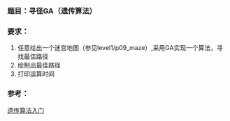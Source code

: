 ### 题目：寻径GA（遗传算法）

### 要求：

1. 任意给出一个迷宫地图（参见level1/p09_maze）,采用GA实现一个算法，寻找最佳路径
2. 绘制出最佳路径
3. 打印运算时间

### 参考：

[遗传算法入门](http://blog.csdn.net/zzwu/article/details/561577) 